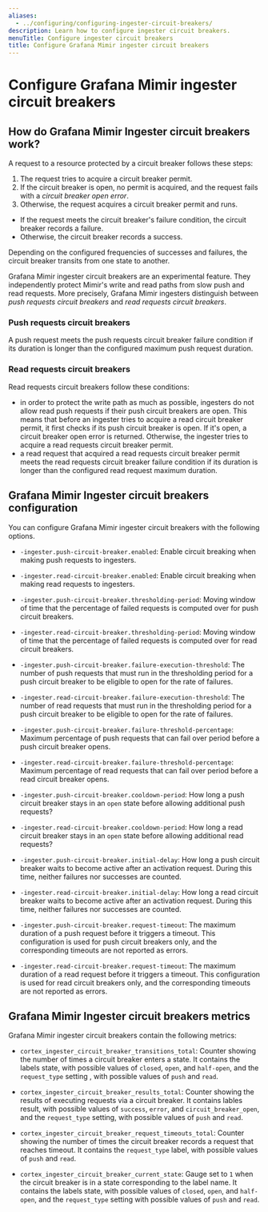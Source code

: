 ```yaml
---
aliases:
  - ../configuring/configuring-ingester-circuit-breakers/
description: Learn how to configure ingester circuit breakers.
menuTitle: Configure ingester circuit breakers
title: Configure Grafana Mimir ingester circuit breakers
---
```


# Configure Grafana Mimir ingester circuit breakers

## How do Grafana Mimir Ingester circuit breakers work?

A request to a resource protected by a circuit breaker follows these steps:

1. The request tries to acquire a circuit breaker permit.
1. If the circuit breaker is open, no permit is acquired, and the request fails with a _circuit breaker open error_.
1. Otherwise, the request acquires a circuit breaker permit and runs.
  - If the request meets the circuit breaker's failure condition, the circuit breaker records a failure.
  - Otherwise, the circuit breaker records a success.

Depending on the configured frequencies of successes and failures, the circuit breaker transits from one state to another.

Grafana Mimir ingester circuit breakers are an experimental feature.
They independently protect Mimir's write and read paths from slow push and read requests.
More precisely, Grafana Mimir ingesters distinguish between _push requests circuit breakers_ and _read requests circuit breakers_.

### Push requests circuit breakers

A push request meets the push requests circuit breaker failure condition if its duration is longer than the configured maximum push request duration.

### Read requests circuit breakers

Read requests circuit breakers follow these conditions:

- in order to protect the write path as much as possible, ingesters do not allow read push requests if their push circuit breakers are open.
  This means that before an ingester tries to acquire a read circuit breaker permit, it first checks if its push circuit breaker is open.
  If it's open, a circuit breaker open error is returned.
  Otherwise, the ingester tries to acquire a read requests circuit breaker permit.
- a read request that acquired a read requests circuit breaker permit meets the read requests circuit breaker failure condition if its duration is longer than the configured read request maximum duration.

## Grafana Mimir Ingester circuit breakers configuration

You can configure Grafana Mimir ingester circuit breakers with the following options.

- `-ingester.push-circuit-breaker.enabled`: Enable circuit breaking when making push requests to ingesters.

- `-ingester.read-circuit-breaker.enabled`: Enable circuit breaking when making read requests to ingesters.

- `-ingester.push-circuit-breaker.thresholding-period`: Moving window of time that the percentage of failed requests is computed over for push circuit breakers.

- `-ingester.read-circuit-breaker.thresholding-period`: Moving window of time that the percentage of failed requests is computed over for read circuit breakers.

- `-ingester.push-circuit-breaker.failure-execution-threshold`: The number of push requests that must run in the thresholding period for a push circuit breaker to be eligible to open for the rate of failures.

- `-ingester.read-circuit-breaker.failure-execution-threshold`: The number of read requests that must run in the thresholding period for a push circuit breaker to be eligible to open for the rate of failures.

- `-ingester.push-circuit-breaker.failure-threshold-percentage`: Maximum percentage of push requests that can fail over period before a push circuit breaker opens.

- `-ingester.read-circuit-breaker.failure-threshold-percentage`: Maximum percentage of read requests that can fail over period before a read circuit breaker opens.

- `-ingester.push-circuit-breaker.cooldown-period`: How long a push circuit breaker stays in an `open` state before allowing additional push requests?

- `-ingester.read-circuit-breaker.cooldown-period`: How long a read circuit breaker stays in an `open` state before allowing additional read requests?

- `-ingester.push-circuit-breaker.initial-delay`: How long a push circuit breaker waits to become active after an activation request. During this time, neither failures nor successes are counted.

- `-ingester.read-circuit-breaker.initial-delay`: How long a read circuit breaker waits to become active after an activation request. During this time, neither failures nor successes are counted.

- `-ingester.push-circuit-breaker.request-timeout`: The maximum duration of a push request before it triggers a timeout. This configuration is used for push circuit breakers only, and the corresponding timeouts are not reported as errors.

- `-ingester.read-circuit-breaker.request-timeout`: The maximum duration of a read request before it triggers a timeout. This configuration is used for read circuit breakers only, and the corresponding timeouts are not reported as errors.

## Grafana Mimir Ingester circuit breakers metrics

Grafana Mimir ingester circuit breakers contain the following metrics:

- `cortex_ingester_circuit_breaker_transitions_total`: Counter showing the number of times a circuit breaker enters a state. It contains the labels state, with possible values of `closed`, `open`, and `half-open`, and the `request_type` setting , with possible values of `push` and `read`.

- `cortex_ingester_circuit_breaker_results_total`: Counter showing the results of executing requests via a circuit breaker. It contains lables result, with possible values of `success`, `error`, and `circuit_breaker_open`, and the `request_type` setting, with possible values of `push` and `read`.

- `cortex_ingester_circuit_breaker_request_timeouts_total`: Counter showing the number of times the circuit breaker records a request that reaches timeout. It contains the `request_type` label, with possible values of `push` and `read`.

- `cortex_ingester_circuit_breaker_current_state`: Gauge set to `1` when the circuit breaker is in a state corresponding to the label name. It contains the labels state, with possible values of `closed`, `open`, and `half-open`, and the `request_type` setting with possible values of `push` and `read`.
